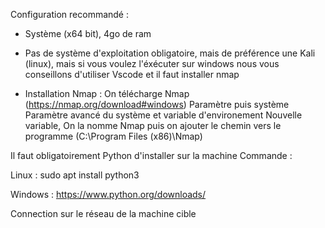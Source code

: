 Configuration recommandé :

- Système (x64 bit), 4go de ram

- Pas de système d'exploitation obligatoire, mais de préférence une Kali (linux), mais si vous voulez l'éxécuter sur windows nous vous conseillons d'utiliser Vscode et il faut installer nmap

- Installation Nmap :
    On télécharge Nmap (https://nmap.org/download#windows)
    Paramètre puis système
    Paramètre avancé du système et variable d'environement
    Nouvelle variable, On la nomme Nmap puis on ajouter le chemin vers le programme (C:\Program Files (x86)\Nmap\)


Il faut obligatoirement Python d'installer sur la machine
Commande :

Linux : sudo apt install python3

Windows : https://www.python.org/downloads/


Connection sur le réseau de la machine cible


